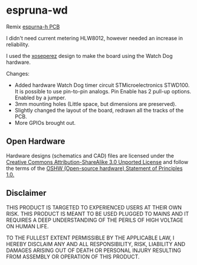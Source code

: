 # espruna-wd
Remix [espurna-h PCB](https://github.com/xoseperez/espurna-board)

I didn't need current metering HLW8012, however needed an increase in reliability.

I used the [xoseperez](https://github.com/xoseperez) design to make the board using the Watch Dog hardware.

Changes:
- Added hardware Watch Dog timer circuit STMicroelectronics STWD100. It is possible to use pin-to-pin analogs. Pin Enable has 2 pull-up options. Enabled by a jumper.
- 3mm mounting holes (Little space, but dimensions are preserved).
- Slightly changed the layout of the board, redrawn all the tracks of the PCB.
- More GPIOs brought out.

## Open Hardware

Hardware designs (schematics and CAD) files are licensed under the [Creative Commons Attribution-ShareAlike 3.0 Unported License](http://creativecommons.org/licenses/by-sa/3.0/) and follow the terms of the [OSHW (Open-source hardware) Statement of Principles 1.0.](http://freedomdefined.org/OSHW)

## Disclaimer

THIS PRODUCT IS TARGETED TO EXPERIENCED USERS AT THEIR OWN RISK. THIS PRODUCT IS MEANT TO BE USED PLUGGED TO MAINS AND IT REQUIRES A DEEP UNDERSTANDING OF THE PERILS OF HIGH VOLTAGE ON HUMAN LIFE.

TO THE FULLEST EXTENT PERMISSIBLE BY THE APPLICABLE LAW, I HEREBY DISCLAIM ANY AND ALL RESPONSIBILITY, RISK, LIABILITY AND DAMAGES ARISING OUT OF DEATH OR PERSONAL INJURY RESULTING FROM ASSEMBLY OR OPERATION OF THIS PRODUCT.

